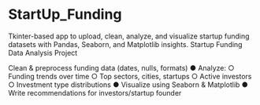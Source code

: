 # StartUp_Funding
Tkinter-based app to upload, clean, analyze, and visualize startup funding datasets with Pandas, Seaborn, and Matplotlib insights.
Startup Funding Data Analysis Project

Clean & preprocess funding data (dates, nulls, formats)
● Analyze:
○ Funding trends over time
○ Top sectors, cities, startups
○ Active investors
○ Investment type distributions
● Visualize using Seaborn & Matplotlib
● Write recommendations for investors/startup founder
